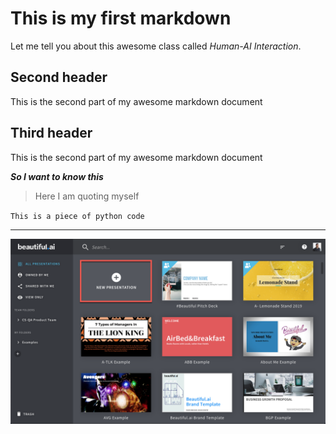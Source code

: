 # This is my first markdown

Let me tell you about this awesome class called *Human-AI Interaction*.

## Second header

This is the second part of my awesome markdown document

## Third header

This is the second part of my awesome markdown document


***So I want to know this***

> Here I am quoting myself

`This is a piece of python code`

---

![AI Generated header for Week 3 class](img/2019-09-27_11-35-33.png)


